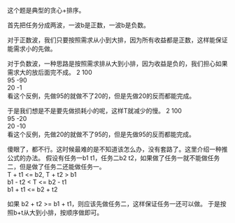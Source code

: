 这个题是典型的贪心+排序。

首先把任务分成两波，一波b是正数，一波b是负数。

对于正数波，我们只要按照需求从小到大排，因为所有收益都是正数，这样能保证能需求小的先做。

对于负数波，一种思路是按照需求排从大到小排，因为收益是负的，我们担心如果需求大的放后面完不成。
2 100  
95 -90  
20 -1  
看这个反例，先做95的就做不了20的，但是先做20的反而都能完成。

于是我们想是不是要先做损耗小的呢，这样T就减少的慢。
2 100  
95 -20  
20 -10  
看这个反例，先做20的就做不了95的，但是先做95的反而都能完成。

傻眼了，都不行。这时候最难的是不知道该怎么办，没有套路了。这里介绍一种推公式的办法。
假设有任务一b1 t1，任务二b2 t2，如果做了任务一就不能做任务二，但是做了任务二还能做任务一。  
T + t1 <= b2, T + t2 > b1  
b1 - t2 < T <= b2 - t1  
b1 + t1 <= b2 + t2  

如果 b2 + t2 >= b1 + t1，则应该先做任务二，这样保证任务一还可以做。
于是按照b+t从大到小排，按顺序做即可。